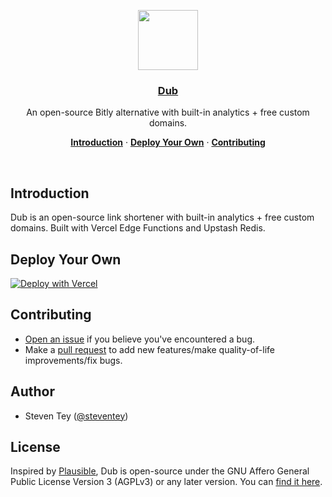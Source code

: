 <p align="center">
  <a href="https://dub.sh">
    <img src="https://dub.sh/static/logo.png" height="96">
    <h3 align="center">Dub</h3>
  </a>
</p>

<p align="center">
  An open-source Bitly alternative with built-in analytics + free custom domains.
</p>

<p align="center">
  <a href="#introduction"><strong>Introduction</strong></a> ·
  <a href="#deploy-your-own"><strong>Deploy Your Own</strong></a> ·
  <a href="#contributing"><strong>Contributing</strong></a>
</p>
<br/>

## Introduction

Dub is an open-source link shortener with built-in analytics + free custom domains. Built with Vercel Edge Functions and Upstash Redis.

## Deploy Your Own

[![Deploy with Vercel](https://vercel.com/button)](https://vercel.com/new/clone?repository-url=https%3A%2F%2Fgithub.com%2Fsteven-tey%2Fdub&demo-title=Dub%20-%20Open-Source%20Link%20Shortener&demo-description=An%20open-source%20link%20shortener%20built%20with%20Vercel%20Edge%20Functions%20and%20Upstash.&demo-url=https%3A%2F%2Fdub.sh&demo-image=https%3A%2F%2Fdub.sh%2Fthumbnail.png&integration-ids=oac_V3R1GIpkoJorr6fqyiwdhl17)

## Contributing

- [Open an issue](https://github.com/steven-tey/dub/issues) if you believe you've encountered a bug.
- Make a [pull request](https://github.com/steven-tey/dub/pull) to add new features/make quality-of-life improvements/fix bugs.

## Author

- Steven Tey ([@steventey](https://twitter.com/steventey))

## License

Inspired by [Plausible](https://plausible.io/), Dub is open-source under the GNU Affero General Public License Version 3 (AGPLv3) or any later version. You can [find it here](https://github.com/steven-tey/dub/blob/main/LICENSE.md).
